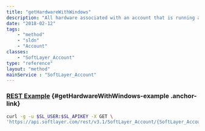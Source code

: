 ```yaml
---
title: "getHardwareWithWindows"
description: "All hardware associated with an account that is running a version of the Microsoft Windows operating system."
date: "2018-02-12"
tags:
    - "method"
    - "sldn"
    - "Account"
classes:
    - "SoftLayer_Account"
type: "reference"
layout: "method"
mainService : "SoftLayer_Account"
---
```


### [REST Example](#getHardwareWithWindows-example) <a href="/article/rest/"><i class="fas fa-question"></i></a> {#getHardwareWithWindows-example .anchor-link} 
```bash
curl -g -u $SL_USER:$SL_APIKEY -X GET \
'https://api.softlayer.com/rest/v3.1/SoftLayer_Account/{SoftLayer_AccountID}/getHardwareWithWindows'
```

